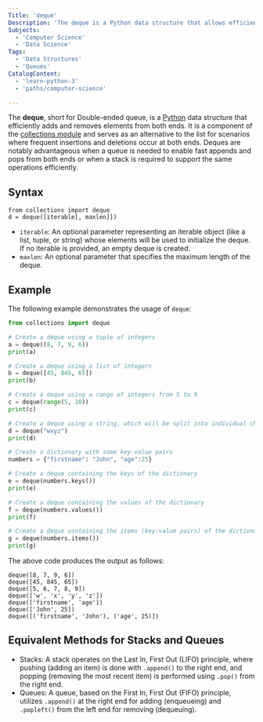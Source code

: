 ```yaml
---
Title: 'deque'
Description: 'The deque is a Python data structure that allows efficient oppend and pop operations from both ends.'
Subjects:
  - 'Computer Science'
  - 'Data Science'
Tags:
  - 'Data Structures'
  - 'Queues'
CatalogContent:
  - 'learn-python-3'
  - 'paths/computer-science'

---
```


The **deque**, short for Double-ended queue, is a [Python](https://www.codecademy.com/resources/docs/python) data structure that efficiently adds and removes elements from both ends. It is a component of the [collections module](https://www.codecademy.com/resources/docs/python/collections-module) and serves as an alternative to the list for scenarios where frequent insertions and deletions occur at both ends. Deques are notably advantageous when a queue is needed to enable fast appends and pops from both ends or when a stack is required to support the same operations efficiently.

## Syntax

```pseudo
from collections import deque
d = deque([iterable[, maxlen]])
```

- `iterable`: An optional parameter representing an iterable object (like a list, tuple, or string) whose elements will be used to initialize the deque. If no iterable is provided, an empty deque is created.
- `maxlen`: An optional parameter that specifies the maximum length of the deque.

## Example

The following example demonstrates the usage of `deque`:

```py
from collections import deque

# Create a deque using a tuple of integers
a = deque((8, 7, 9, 6))
print(a)

# Create a deque using a list of integers
b = deque([45, 845, 65])
print(b)

# Create a deque using a range of integers from 5 to 9
c = deque(range(5, 10))
print(c)

# Create a deque using a string, which will be split into individual characters
d = deque("wxyz")
print(d)

# Create a dictionary with some key-value pairs
numbers = {"firstname": "John", "age":25}

# Create a deque containing the keys of the dictionary
e = deque(numbers.keys())
print(e)

# Create a deque containing the values of the dictionary
f = deque(numbers.values())
print(f)

# Create a deque containing the items (key-value pairs) of the dictionary
g = deque(numbers.items())
print(g)
```

The above code produces the output as follows:

```
deque([8, 7, 9, 6])
deque([45, 845, 65])
deque([5, 6, 7, 8, 9])
deque(['w', 'x', 'y', 'z'])
deque(['firstname', 'age'])
deque(['John', 25])
deque([('firstname', 'John'), ('age', 25)])
```

## Equivalent Methods for Stacks and Queues

- Stacks: A stack operates on the Last In, First Out (LIFO) principle, where pushing (adding an item) is done with `.append()` to the right end, and popping (removing the most recent item) is performed using `.pop()` from the right end.
- Queues: A queue, based on the First In, First Out (FIFO) principle, utilizes `.append()` at the right end for adding (enqueueing) and `.popleft()` from the left end for removing (dequeuing).
